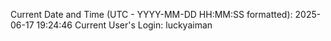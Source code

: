 Current Date and Time (UTC - YYYY-MM-DD HH:MM:SS formatted): 2025-06-17 19:24:46
Current User's Login: luckyaiman
